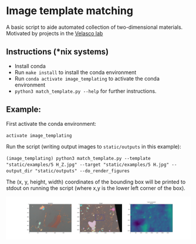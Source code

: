 # Image template matching
A basic script to aide automated collection of two-dimensional materials. Motivated by projects in the [Velasco lab](https://jvjlab.sites.ucsc.edu/)

## Instructions (*nix systems)
 - Install conda
 - Run `make install` to install the conda environment
 - Run `conda activate image_templating` to activate the conda environment
 - `python3 match_template.py --help` for further instructions.

 ## Example:

 First activate the conda environment:

`activate image_templating`

Run the script (writing output images to `static/outputs` in this example):

 `(image_templating) python3 match_template.py --template "static/examples/5 H_Z.jpg" --target "static/examples/5 H.jpg" --output_dir "static/outputs" --do_render_figures`

 The (x, y, height, width) coordinates of the bounding box will be printed to stdout on running the script (where x,y is the lower left corner of the box).
 
![Example using 1 H images](static/outputs/39408cdd545c23be3757dd16d48a7911.png)